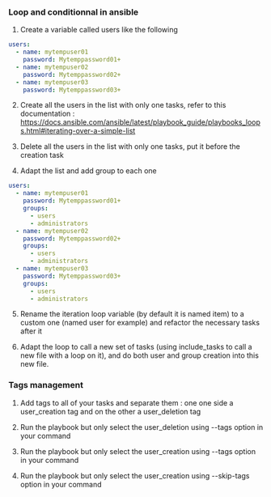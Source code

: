 ### Loop and conditionnal in ansible

1) Create a variable called users like the following
```yml
users:
  - name: mytempuser01
    password: Mytemppassword01+
  - name: mytempuser02
    password: Mytemppassword02+
  - name: mytempuser03
    password: Mytemppassword03+
```
2) Create all the users in the list with only one tasks, refer to this documentation : 
   https://docs.ansible.com/ansible/latest/playbook_guide/playbooks_loops.html#iterating-over-a-simple-list
   
3) Delete all the users in the list with only one tasks, put it before the creation task
   
4) Adapt the list and add group to each one
```yml
users:
  - name: mytempuser01
    password: Mytemppassword01+
    groups:
      - users
      - administrators
  - name: mytempuser02
    password: Mytemppassword02+
    groups:
      - users
      - administrators
  - name: mytempuser03
    password: Mytemppassword03+
    groups:
      - users
      - administrators
```
   
5) Rename the iteration loop variable (by default it is named item) to a custom one (named user for example) and refactor the necessary tasks after it
   
6) Adapt the loop to call a new set of tasks (using include_tasks to call a new file with a loop on it), and do both user and group creation into this new file.

### Tags management

1) Add tags to all of your tasks and separate them : one one side a user_creation tag and on the other a user_deletion tag
   
2) Run the playbook but only select the user_deletion using --tags option in your command

3) Run the playbook but only select the user_creation using --tags option in your command

4) Run the playbook but only select the user_creation using --skip-tags option in your command